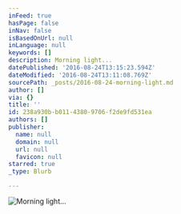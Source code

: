 ```yaml
---
inFeed: true
hasPage: false
inNav: false
isBasedOnUrl: null
inLanguage: null
keywords: []
description: Morning light...
datePublished: '2016-08-24T13:15:23.594Z'
dateModified: '2016-08-24T13:11:08.769Z'
sourcePath: _posts/2016-08-24-morning-light.md
author: []
via: {}
title: ''
id: 238a930b-b011-4380-9706-f2de9fd531ea
authors: []
publisher:
  name: null
  domain: null
  url: null
  favicon: null
starred: true
_type: Blurb

---
```

![Morning light...](https://the-grid-user-content.s3-us-west-2.amazonaws.com/71e9a4ea-38bd-4541-8e01-4037d9fd63e4.jpg)